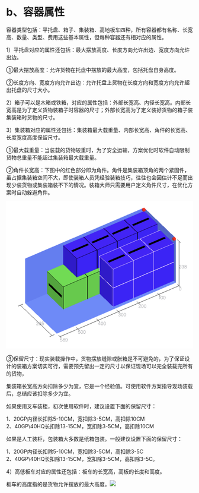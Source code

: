 # b、容器属性

容器类型包括：平托盘、箱子、集装箱、高地板车四种，所有容器都有名称、长宽高、数量、类型、费用这些基本属性，但每种容器还有相对应的属性。

1）平托盘对应的属性还包括：最大摆放高度、长度方向允许出边、宽度方向允许出边。

①最大摆放高度：允许货物在托盘中摆放的最大高度，包括托盘自身高度。

②长度方向、宽度方向允许出边：允许托盘上货物在长度方向和宽度方向允许超出托盘的尺寸大小。

2）箱子可以是木箱或铁箱，对应的属性包括：外部长宽高、内径长宽高。内部长宽高是为了定义货物装箱子时容器的尺寸；外部长宽高为了定义装好货物的箱子装集装箱时货物的尺寸。

3）集装箱对应的属性还包括：集装箱最大载重量、内部长宽高、角件的长宽高、长度宽度高度保留尺寸。

①最大载重量：当装载的货物较重时，为了安全运输，方案优化时软件自动限制货物总重量不能超过集装箱最大载重量。

②角件长宽高：下图中的红色部分即为角件。角件是集装箱顶角的两个紧固件，虽占据集装箱空间不大，即使装箱人员凭经验装箱技巧，往往也会因估计不足而出现少装货物或集装箱装不下的情况。装箱大师只需要用户定义角件尺寸，在优化方案时自动躲避角件。

![](../../../.gitbook/assets/4.18.png)

③保留尺寸：现实装载操作中，货物摆放缝隙或胀箱是不可避免的，为了保证设计的装箱方案切实可行，需要预先留出一定的尺寸以保证现场可以完全装载完所有的货物，

集装箱长宽高方向扣除多少为宜，它是一个经验值。可使用软件方案指导现场装载后，总结应该扣除多少为宜。

如果使用叉车装柜，初次使用软件时，建议设置下面的保留尺寸：

1、20GP内径长扣除5-10CM，宽扣除3-5CM，高扣除10CM  
2、40GP\40HQ长扣除13-15CM，宽扣除3-5CM，高扣除10CM

如果是人工装柜，包装箱大多数是纸箱包装。一般建议设置下面的保留尺寸：

1、20GP内径长扣除5-10CM，宽扣除3-5CM，高扣除3-5C  
2、40GP\40HQ长扣除13-15CM，宽扣除3-5CM，高扣除3-5C。

4）高低板车对应的属性还包括：板车的长宽高，高板的长度和高度。

板车的高度指的是货物允许摆放的最大高度。![](https://github.com/loadmaster-inc/doc/tree/a57bfc4f602098b83a14d9899ca37e88e18e4334/.gitbook/assets/rr.png)

